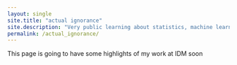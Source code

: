 ```yaml
---
layout: single
site.title: "actual ignorance"
site.description: "Very public learning about statistics, machine learning, and artificial intelligence."
permalink: /actual_ignorance/
---
```


This page is going to have some highlights of my work at IDM soon